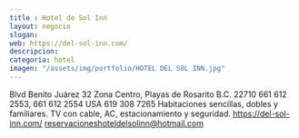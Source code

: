 ```yaml
---
title : Hotel de Sol Inn
layout: negocio
slogan: 
web: https://del-sol-inn.com/
descripcion: 
categoria: hotel
imagen: "/assets/img/portfolio/HOTEL DEL SOL INN.jpg"
---
```


Blvd Benito Juárez 32
Zona Centro, Playas de Rosarito B.C. 22710
661 612 2553, 661 612 2554
USA 619 308 7265
Habitaciones sencillas, dobles y familiares.
TV con cable, AC, estacionamiento y seguridad.
https://del-sol-inn.com/
reservacioneshoteldelsolinn@hotmail.com